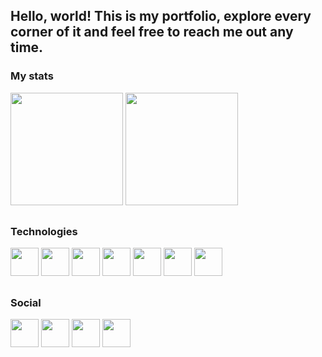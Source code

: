 ## Hello, world! This is my portfolio, explore every corner of it and feel free to reach me out any time.

### My stats

<div>
  <img height="180cm" src="https://github-readme-stats.vercel.app/api?username=gabrielperao&theme=cobalt&show_icons=true" />
  <img height="180cm" src="https://github-readme-stats.vercel.app/api/top-langs/?username=gabrielperao&theme=cobalt&layout=compact" />
</div>

##

### Technologies
<div>
  <img height="45cm" src="https://cdn.jsdelivr.net/gh/devicons/devicon/icons/python/python-original-wordmark.svg" />
  <img height="45cm" src="https://cdn.jsdelivr.net/gh/devicons/devicon/icons/java/java-original-wordmark.svg" />
  <img height="45cm" src="https://cdn.jsdelivr.net/gh/devicons/devicon/icons/cplusplus/cplusplus-original.svg" />
  <img height="45cm" src="https://cdn.jsdelivr.net/gh/devicons/devicon/icons/c/c-original.svg" />
  <img height="45cm" src="https://cdn.jsdelivr.net/gh/devicons/devicon/icons/mysql/mysql-original-wordmark.svg" />
  <img height="45cm" src="https://cdn.jsdelivr.net/gh/devicons/devicon/icons/git/git-original.svg" />
  <img height="45cm" src="https://cdn.jsdelivr.net/gh/devicons/devicon/icons/androidstudio/androidstudio-original.svg" />
</div>

##

### Social

<div>
  <a href="mailto:contato.gabrielperao@gmail.com" ><img height="45cm" src="https://img.shields.io/badge/Gmail-D14836?style=for-the-badge&logo=gmail&logoColor=white" /></a>
  <a href="https://www.discord.com/users/829798706810716170" ><img height="45cm" src="https://img.shields.io/badge/Discord-7289DA?style=for-the-badge&logo=discord&logoColor=white" /></a>
  <a href="https://www.linkedin.com/in/gabrielperao" ><img height="45cm" src="https://img.shields.io/badge/LinkedIn-0077B5?style=for-the-badge&logo=linkedin&logoColor=white" /></a>
  <a href="https://open.spotify.com/user/gaper03?si=f7af097c881045ad" ><img height="45cm" src="https://img.shields.io/badge/Spotify-1ED760?&style=for-the-badge&logo=spotify&logoColor=white" /></a>
</div>
